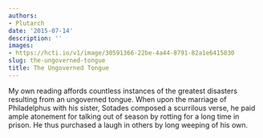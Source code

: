 ```yaml
---
authors:
- Plutarch
date: '2015-07-14'
description: ''
images:
- https://hcti.io/v1/image/30591366-22be-4a44-8791-82a1e6415830
slug: the-ungoverned-tongue
title: The Ungoverned Tongue
---
```


My own reading affords countless instances of the greatest disasters resulting from an ungoverned tongue. When upon the marriage of Philadelphus with his sister, Sotades composed a scurrilous verse, he paid ample atonement for talking out of season by rotting for a long time in prison. He thus purchased a laugh in others by long weeping of his own.